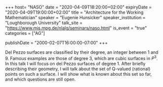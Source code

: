 +++
  host= "NASO"
  date = "2020-04-09T18:20:00+02:00"
  expiryDate = "2020-04-09T19:00:00+02:00"
  title = "Architecture for the Working Mathematician"
  speaker = "Eugenie Hunsicker"
  speaker_institution = "Loughborough University"
  talk_site = "https://www.mis.mpg.de/nlalg/seminars/naso.html"
  is_event = "true"
  categories = ["AG"]

  publishDate = "2000-02-07T16:00:00-07:00"
+++

Del Pezzo surfaces are classified by their degree, an integer between 1 and 9. Famous examples are those of degree 3, which are cubic surfaces in $P ^ 3$. In this talk I will focus on del Pezzo surfaces of degree 1. After briefly describing their geometry, I will talk about the set of Q-valued (rational) points on such a surface. I will show what is known about this set so far, and which questions are still open.
 